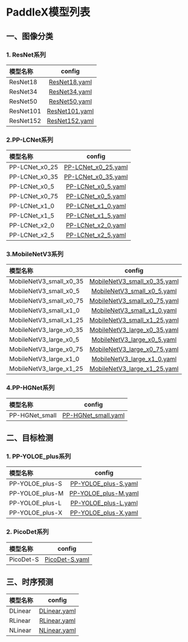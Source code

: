 # PaddleX模型列表

## 一、图像分类
### 1. ResNet系列
| 模型名称 | config |
| :--- | :---: |
| ResNet18 | [ResNet18.yaml](../../../paddlex/configs/image_classification/ResNet18.yaml)|
| ResNet34 | [ResNet34.yaml](../../../paddlex/configs/image_classification/ResNet34.yaml)|
| ResNet50 | [ResNet50.yaml](../../../paddlex/configs/image_classification/ResNet50.yaml)|
| ResNet101 | [ResNet101.yaml](../../../paddlex/configs/image_classification/ResNet101.yaml)|
| ResNet152 | [ResNet152.yaml](../../../paddlex/configs/image_classification/ResNet152.yaml)|
### 2.PP-LCNet系列
| 模型名称 | config |
| :--- | :---: |
| PP-LCNet_x0_25 | [PP-LCNet_x0_25.yaml](../../../paddlex/configs/image_classification/PP-LCNet_x0_25.yaml)|
| PP-LCNet_x0_35 | [PP-LCNet_x0_35.yaml](../../../paddlex/configs/image_classification/PP-LCNet_x0_35.yaml)|
| PP-LCNet_x0_5 | [PP-LCNet_x0_5.yaml](../../../paddlex/configs/image_classification/ResNet50.yaml)|
| PP-LCNet_x0_75 | [PP-LCNet_x0_5.yaml](../../../paddlex/configs/image_classification/ResNet101.yaml)|
| PP-LCNet_x1_0 | [PP-LCNet_x1_0.yaml](../../../paddlex/configs/image_classification/PP-LCNet_x1_0.yaml)|
| PP-LCNet_x1_5 | [PP-LCNet_x1_5.yaml](../../../paddlex/configs/image_classification/PP-LCNet_x1_5.yaml)|
| PP-LCNet_x2_0 | [PP-LCNet_x2_0.yaml](../../../paddlex/configs/image_classification/PP-LCNet_x2_0.yaml)|
| PP-LCNet_x2_5 | [PP-LCNet_x2_5.yaml](../../../paddlex/configs/image_classification/PP-LCNet_x2_5.yaml)|
### 3.MobileNetV3系列
| 模型名称 | config |
| :--- | :---: |
| MobileNetV3_small_x0_35 | [MobileNetV3_small_x0_35.yaml](../../../paddlex/configs/image_classification/MobileNetV3_small_x0_35.yaml)|
| MobileNetV3_small_x0_5 | [MobileNetV3_small_x0_5.yaml](../../../paddlex/configs/image_classification/MobileNetV3_small_x0_5.yaml)|
| MobileNetV3_small_x0_75 | [MobileNetV3_small_x0_75.yaml](../../../paddlex/configs/image_classification/MobileNetV3_small_x0_75.yaml)|
| MobileNetV3_small_x1_0 | [MobileNetV3_small_x1_0.yaml](../../../paddlex/configs/image_classification/MobileNetV3_small_x1_0.yaml)|
| MobileNetV3_small_x1_25 | [MobileNetV3_small_x1_25.yaml](../../../paddlex/configs/image_classification/MobileNetV3_small_x1_25.yaml)|
| MobileNetV3_large_x0_35 | [MobileNetV3_large_x0_35.yaml](../../../paddlex/configs/image_classification/MobileNetV3_large_x0_35.yaml)|
| MobileNetV3_large_x0_5 | [MobileNetV3_large_x0_5.yaml](../../../paddlex/configs/image_classification/MobileNetV3_large_x0_5.yaml)|
| MobileNetV3_large_x0_75 | [MobileNetV3_large_x0_75.yaml](../../../paddlex/configs/image_classification/MobileNetV3_large_x0_75.yaml)|
| MobileNetV3_large_x1_0 | [MobileNetV3_large_x1_0.yaml](../../../paddlex/configs/image_classification/MobileNetV3_large_x1_0.yaml)|
| MobileNetV3_large_x1_25 | [MobileNetV3_large_x1_25.yaml](../../../paddlex/configs/image_classification/MobileNetV3_large_x1_25.yaml)|
### 4.PP-HGNet系列
| 模型名称 | config |
| :--- | :---: |
| PP-HGNet_small | [PP-HGNet_small.yaml](../../../paddlex/configs/image_classification/PP-HGNet_small.yaml)|

## 二、目标检测
### 1. PP-YOLOE_plus系列
| 模型名称 | config |
| :--- | :---: |
| PP-YOLOE_plus-S | [PP-YOLOE_plus-S.yaml](../../../paddlex/configs/object_detection/PP-YOLOE_plus-S.yaml)|
| PP-YOLOE_plus-M | [PP-YOLOE_plus-M.yaml](../../../paddlex/configs/object_detection/PP-YOLOE_plus-M.yaml)|
| PP-YOLOE_plus-L | [PP-YOLOE_plus-L.yaml](../../../paddlex/configs/object_detection/PP-YOLOE_plus-L.yaml)|
| PP-YOLOE_plus-X | [PP-YOLOE_plus-X.yaml](../../../paddlex/configs/object_detection/PP-YOLOE_plus-X.yaml)|
### 2. PicoDet系列
| 模型名称 | config |
| :--- | :---: |
| PicoDet-S | [PicoDet-S.yaml](../../../paddlex/configs/object_detection/PicoDet-S.yaml)|

## 三、时序预测
| 模型名称 | config |
| :--- | :---: |
| DLinear | [DLinear.yaml](../../../paddlex/configs/ts_forecast/DLinear.yaml)|
| RLinear | [RLinear.yaml](../../../paddlex/configs/ts_forecast/RLinear.yaml)|
| NLinear | [NLinear.yaml](../../../paddlex/configs/ts_forecast/NLinear.yaml)|
